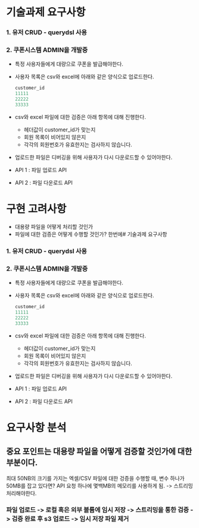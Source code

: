 # 기술과제 요구사항

### 1. 유저 CRUD - querydsl 사용


### 2. 쿠폰시스템 ADMIN을 개발중

  
- 특정 사용자들에게 대량으로 쿠폰을 발급해야한다.
- 사용자 목록은 csv와 excel에 아래와 같은 양식으로 업로드한다.
    
    ```java
    customer_id
    11111
    22222
    33333
    ```
    
- csv와 excel 파일에 대한 검증은 아래 항목에 대해 진행한다.
    - 헤더값이 customer_id가 맞는지
    - 회원 목록이 비어있지 않은지
    - 각각의 회원번호가 유효한지는 검사하지 않습니다.
- 업로드한 파일은 디버깅을 위해 사용자가 다시 다운로드할 수 있어야한다.
- API 1 : 파일 업로드 API
- API 2 : 파일 다운로드 API


# 구현 고려사항
- 대용량 파일을 어떻게 처리할 것인가
- 파일에 대한 검증은 어떻게 수행할 것인가? 한번에# 기술과제 요구사항

### 1. 유저 CRUD - querydsl 사용


### 2. 쿠폰시스템 ADMIN을 개발중

  
- 특정 사용자들에게 대량으로 쿠폰을 발급해야한다.
- 사용자 목록은 csv와 excel에 아래와 같은 양식으로 업로드한다.
    
    ```java
    customer_id
    11111
    22222
    33333
    ```
    
- csv와 excel 파일에 대한 검증은 아래 항목에 대해 진행한다.
    - 헤더값이 customer_id가 맞는지
    - 회원 목록이 비어있지 않은지
    - 각각의 회원번호가 유효한지는 검사하지 않습니다.
- 업로드한 파일은 디버깅을 위해 사용자가 다시 다운로드할 수 있어야한다.
- API 1 : 파일 업로드 API
- API 2 : 파일 다운로드 API


# 요구사항 분석
## 중요 포인트는 대용량 파일을 어떻게 검증할 것인가에 대한 부분이다.
최대 50NB의 크기를 가지는 엑셀/CSV 파일에 대한 겅증을 수행할 때, 변수 하나가 50MB를 잡고 있다면? API 요청 하나에 몇백MB의 메모리를 사용하게 됨.
-> 스트리밍 처리해야한다.

### 파일 업로드 -> 로컬 혹은 외부 볼륨에 임시 저장 -> 스트리밍을 통한 검증 -> 검증 완료 후 s3 업로드 -> 임시 저장 파일 제거
